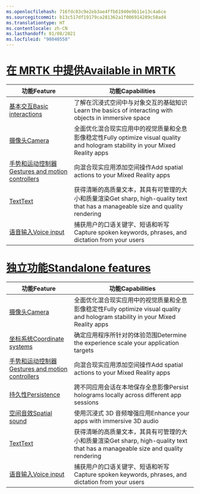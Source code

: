 ```yaml
---
ms.openlocfilehash: 716fdc03c9e2eb3ae4ffb61940e9b11e13c4a6ce
ms.sourcegitcommit: b13c517df19179ca281362a1f006914289c58ad4
ms.translationtype: HT
ms.contentlocale: zh-CN
ms.lasthandoff: 01/08/2021
ms.locfileid: "98040558"
---
```

# <a name="available-in-mrtk"></a>[<span data-ttu-id="ba148-101">在 MRTK 中提供</span><span class="sxs-lookup"><span data-stu-id="ba148-101">Available in MRTK</span></span>](#tab/mrtk)

|  <span data-ttu-id="ba148-102">功能</span><span class="sxs-lookup"><span data-stu-id="ba148-102">Feature</span></span>  |  <span data-ttu-id="ba148-103">功能</span><span class="sxs-lookup"><span data-stu-id="ba148-103">Capabilities</span></span>  |
| --- | --- |
| [<span data-ttu-id="ba148-104">基本交互</span><span class="sxs-lookup"><span data-stu-id="ba148-104">Basic interactions</span></span>](../unity/mrtk-101.md) | <span data-ttu-id="ba148-105">了解在沉浸式空间中与对象交互的基础知识</span><span class="sxs-lookup"><span data-stu-id="ba148-105">Learn the basics of interacting with objects in immersive space</span></span> |
| [<span data-ttu-id="ba148-106">摄像头</span><span class="sxs-lookup"><span data-stu-id="ba148-106">Camera</span></span>](../unity/camera-in-unity.md) | <span data-ttu-id="ba148-107">全面优化混合现实应用中的视觉质量和全息影像稳定性</span><span class="sxs-lookup"><span data-stu-id="ba148-107">Fully optimize visual quality and hologram stability in your Mixed Reality apps</span></span> |
| [<span data-ttu-id="ba148-108">手势和运动控制器</span><span class="sxs-lookup"><span data-stu-id="ba148-108">Gestures and motion controllers</span></span>](../unity/gestures-and-motion-controllers-in-unity.md) | <span data-ttu-id="ba148-109">向混合现实应用添加空间操作</span><span class="sxs-lookup"><span data-stu-id="ba148-109">Add spatial actions to your Mixed Reality apps</span></span> |
| [<span data-ttu-id="ba148-110">Text</span><span class="sxs-lookup"><span data-stu-id="ba148-110">Text</span></span>](../unity/text-in-unity.md) | <span data-ttu-id="ba148-111">获得清晰的高质量文本，其具有可管理的大小和质量渲染</span><span class="sxs-lookup"><span data-stu-id="ba148-111">Get sharp, high-quality text that has a manageable size and quality rendering</span></span> |
| [<span data-ttu-id="ba148-112">语音输入</span><span class="sxs-lookup"><span data-stu-id="ba148-112">Voice input</span></span>](../unity/voice-input-in-unity.md) | <span data-ttu-id="ba148-113">捕获用户的口语关键字、短语和听写</span><span class="sxs-lookup"><span data-stu-id="ba148-113">Capture spoken keywords, phrases, and dictation from your users</span></span>|

# <a name="standalone-features"></a>[<span data-ttu-id="ba148-114">独立功能</span><span class="sxs-lookup"><span data-stu-id="ba148-114">Standalone features</span></span>](#tab/standalone)

|  <span data-ttu-id="ba148-115">功能</span><span class="sxs-lookup"><span data-stu-id="ba148-115">Feature</span></span>  |  <span data-ttu-id="ba148-116">功能</span><span class="sxs-lookup"><span data-stu-id="ba148-116">Capabilities</span></span>  |
| --- | --- |
| [<span data-ttu-id="ba148-117">摄像头</span><span class="sxs-lookup"><span data-stu-id="ba148-117">Camera</span></span>](../unity/camera-in-unity.md) | <span data-ttu-id="ba148-118">全面优化混合现实应用中的视觉质量和全息影像稳定性</span><span class="sxs-lookup"><span data-stu-id="ba148-118">Fully optimize visual quality and hologram stability in your Mixed Reality apps</span></span> |
| [<span data-ttu-id="ba148-119">坐标系统</span><span class="sxs-lookup"><span data-stu-id="ba148-119">Coordinate systems</span></span>](../unity/coordinate-systems-in-unity.md) | <span data-ttu-id="ba148-120">确定应用程序所针对的体验范围</span><span class="sxs-lookup"><span data-stu-id="ba148-120">Determine the experience scale your application targets</span></span> |
| [<span data-ttu-id="ba148-121">手势和运动控制器</span><span class="sxs-lookup"><span data-stu-id="ba148-121">Gestures and motion controllers</span></span>](../unity/gestures-and-motion-controllers-in-unity.md) | <span data-ttu-id="ba148-122">向混合现实应用添加空间操作</span><span class="sxs-lookup"><span data-stu-id="ba148-122">Add spatial actions to your Mixed Reality apps</span></span> |
| [<span data-ttu-id="ba148-123">持久性</span><span class="sxs-lookup"><span data-stu-id="ba148-123">Persistence</span></span>](../unity/persistence-in-unity.md) | <span data-ttu-id="ba148-124">跨不同应用会话在本地保存全息影像</span><span class="sxs-lookup"><span data-stu-id="ba148-124">Persist holograms locally across different app sessions</span></span> |
| [<span data-ttu-id="ba148-125">空间音效</span><span class="sxs-lookup"><span data-stu-id="ba148-125">Spatial sound</span></span>](../unity/spatial-sound-in-unity.md) | <span data-ttu-id="ba148-126">使用沉浸式 3D 音频增强应用</span><span class="sxs-lookup"><span data-stu-id="ba148-126">Enhance your apps with immersive 3D audio</span></span> |
| [<span data-ttu-id="ba148-127">Text</span><span class="sxs-lookup"><span data-stu-id="ba148-127">Text</span></span>](../unity/text-in-unity.md) | <span data-ttu-id="ba148-128">获得清晰的高质量文本，其具有可管理的大小和质量渲染</span><span class="sxs-lookup"><span data-stu-id="ba148-128">Get sharp, high-quality text that has a manageable size and quality rendering</span></span> |
| [<span data-ttu-id="ba148-129">语音输入</span><span class="sxs-lookup"><span data-stu-id="ba148-129">Voice input</span></span>](../unity/voice-input-in-unity.md) | <span data-ttu-id="ba148-130">捕获用户的口语关键字、短语和听写</span><span class="sxs-lookup"><span data-stu-id="ba148-130">Capture spoken keywords, phrases, and dictation from your users</span></span>|


